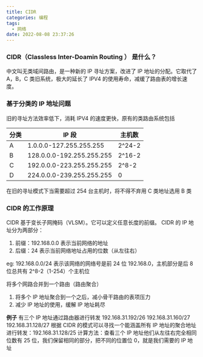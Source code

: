 ```yaml
---
title: CIDR
categories: 编程
tags:
  - 网络
date: 2022-08-08 23:37:26
---
```


### CIDR（Classless Inter-Doamin Routing ） 是什么？

中文叫无类域间路由，是一种新的 IP 寻址方案，改进了 IP 地址的分配。它取代了 A，B，C 类旧系统，极大的延长了 IPV4 的使用寿命，减缓了路由表的增长速度。

### 基于分类的 IP 地址问题

旧的寻址方法效率低下，消耗 IPV4 的速度更快，原有的类路由系统包括

| 分类 | IP 段                     | 主机数 |
| ---- | ------------------------- | ------ |
| A    | 1.0.0.0-127.255.255.255   | 2^24-2 |
| B    | 128.0.0.0-192.255.255.255 | 2^16-2 |
| C    | 192.0.0.0-223.255.255.255 | 2^8-2  |
| D    | 224.0.0.0-239.255.255.255 | 0      |

在旧的寻址模式下当需要超过 254 台主机时，将不得不弃用 C 类地址选用 B 类

### CIDR 的工作原理

CIDR 基于变长子网掩码（VLSM）。它可以定义任意长度的前缀。
CIDR 的 IP 地址分为两部分：

1. 前缀：192.168.0.0 表示当前网络的地址
2. 后缀：24 表示当前网络地址占用的位数（从左往右）

eg: 192.168.0.0/24
表示该网络的网络号是前 24 位 192.168.0，主机部分是后 8 位总共有 2^8-2（1-254）个主机位

将多个网路合并到一个路由（路由聚合）

1. 将多个 IP 地址聚合到一个之后，减小骨干路由的表项压力
2. 减少 IP 地址的使用，缓解 IP 地址耗尽

**例子**
有三个 IP 地址通过路由器进行转发
192.168.31.192/26
192.168.31.160/27
192.168.31.128/27
根据 CIDR 的模式可以寻找一个能涵盖所有 IP 地址的聚合地址进行转发：192.168.31.128/25
计算方法：查看三个 IP 地址他们从左往右完全相同位数有 25 位，我们保留相同的部分，把不同的位置位 0，就是我们需要的 IP 地址
